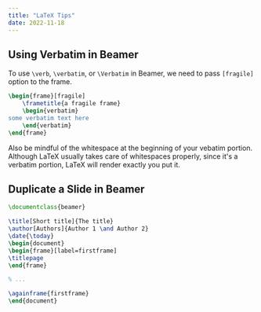 ```yaml
---
title: "LaTeX Tips"
date: 2022-11-18
---
```


## Using Verbatim in Beamer

To use `\verb`, `\verbatim`, or `\Verbatim` in Beamer, we need to pass
`[fragile]` option to the frame.

```latex
\begin{frame}[fragile]
    \frametitle{a fragile frame}
    \begin{verbatim}
some verbatim text here
    \end{verbatim}
\end{frame}
```

Also be mindful of the whitespace at the beginning of your vebatim
portion. Although LaTeX usually takes care of whitespaces properly,
since it's a verbatim portion, LaTeX will render exactly you put it.


## Duplicate a Slide in Beamer

```latex
\documentclass{beamer}

\title[Short title]{The title}
\author[Authors]{Author 1 \and Author 2}
\date{\today}
\begin{document}
\begin{frame}[label=firstframe]
\titlepage
\end{frame}

% ...

\againframe{firstframe}
\end{document}
```
